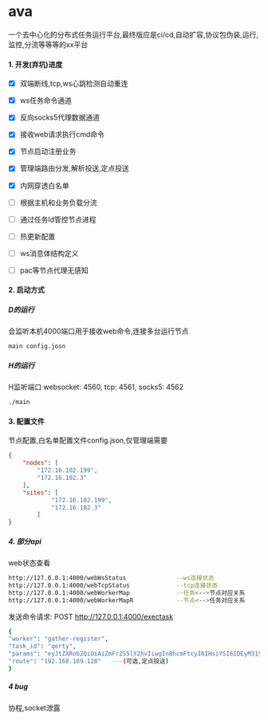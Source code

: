 # ava
一个去中心化的分布式任务运行平台,最终版应是ci/cd,自动扩容,协议包伪装,运行,监控,分流等等等的xx平台

#### 1. 开发(弃坑)进度
- [x] 双端断线,tcp,ws心跳检测自动重连
- [x] ws任务命令通道
- [x] 反向socks5代理数据通道
- [x] 接收web请求执行cmd命令
- [x] 节点启动注册业务
- [x] 管理端路由分发,解析投送,定点投送
- [x] 内网穿透白名单
- [ ] 根据主机和业务负载分流
- [ ] 通过任务Id管控节点进程
- [ ] 热更新配置
- [ ] ws消息体结构定义
- [ ] pac等节点代理无感知



#### 2. 启动方式
##### D的运行
会监听本机4000端口用于接收web命令,连接多台运行节点

```bash
main config.josn
```

##### H的运行

H监听端口 websocket: 4560, tcp: 4561, socks5: 4562 
```bash
./main
```
#### 3. 配置文件
节点配置,白名单配置文件config.json,仅管理端需要
```json
{
    "nodes": [
        "172.16.102.199",
        "172.16.102.3"
    ],
    "sites": [
            "172.16.102.199",  
            "172.16.102.3"
        ]
}
```


##### 4. 部分api
web状态查看
```bash
http://127.0.0.1:4000/webWsStatus              --ws连接状态
http://127.0.0.1:4000/webTcpStatus             --tcp连接状态
http://127.0.0.1:4000/webWorkerMap             --任务<-->节点对应关系
http://127.0.0.1:4000/webWorkerMapR            --节点<-->任务对应关系
```
发送命令请求: POST  http://127.0.0.1:4000/exectask
```bash
{
"worker": "gather-register",
"task_id": "qerty",
"params": "eyJtZXRob2QiOiAiZmFrZS5lY2hvIiwgInBhcmFtcyI6IHsiYSI6IDEyM319"
"route": "192.168.169.128"   ---(可选,定点投送)
}
```




##### 4 bug
协程,socket泄露